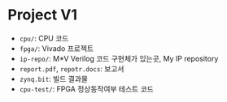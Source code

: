 Project V1
========
- `cpu/`: CPU 코드
- `fpga/`: Vivado 프로젝트
- `ip-repo/`: M*V Verilog 코드 구현체가 있는곳, My IP repository
- `report.pdf`, `repotr.docs`: 보고서
- `zynq.bit`: 빌드 결과물
- `cpu-test/`: FPGA 정상동작여부 테스트 코드
